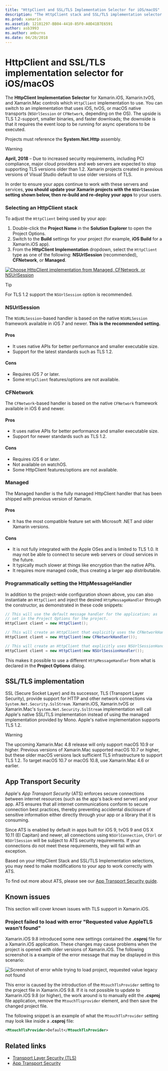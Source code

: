 ```yaml
---
title: "HttpClient and SSL/TLS Implementation Selector for iOS/macOS"
description: "The HttpClient stack and SSL/TLS implementation selector determines the HttpClient and SSL/TLS implementation that will be used by your Xamarin iOS, tvOS, or macOS app."
ms.prod: xamarin
ms.assetid: 12101297-BB04-4410-85F0-A0D41B7E6591
author: asb3993
ms.author: amburns
ms.date: 04/20/2018
---
```

# HttpClient and SSL/TLS implementation selector for iOS/macOS

The **HttpClient Implementation Selector** for Xamarin.iOS, Xamarin.tvOS, and Xamarin.Mac controls which `HttpClient` implementation to use. You can switch to an implementation that uses iOS, tvOS, or macOS native transports (`NSUrlSession` or `CFNetwork`, depending on the OS). The upside is TLS 1.2-support, smaller binaries, and faster downloads; the downside is that it requires the event loop to be running for async operations to be executed.

Projects must reference the **System.Net.Http** assembly.

> [!WARNING]
> **April, 2018** – Due to increased security requirements, including PCI compliance, major cloud providers and web servers are expected to stop supporting TLS versions older than 1.2. Xamarin projects created in previous versions of Visual Studio default to use older versions of TLS.
>
> In order to ensure your apps continue to work with these servers and services, **you should update your Xamarin projects with the `NSUrlSession` setting shown below, then re-build and re-deploy your apps** to your users.

### Selecting an HttpClient stack

To adjust the `HttpClient` being used by your app:

1. Double-click the **Project Name** in the **Solution Explorer** to open the Project Options.
2. Switch to the **Build** settings for your project (for example, **iOS Build** for a Xamarin.iOS app).
3. From the **HttpClient Implementation** dropdown, select the `HttpClient` type as one of the following: **NSUrlSession** (recommended), **CFNetwork**, or **Managed**.

[![Choose HttpClient implementation from Managed, CFNetwork, or NSUrlSession](http-stack-images/http-xs-sml.png)](http-stack-images/http-xs.png#lightbox)

> [!TIP]
> For TLS 1.2 support the `NSUrlSession` option is recommended.

### NSUrlSession

The `NSURLSession`-based handler is based on the native `NSURLSession` framework available in iOS 7 and newer. 
**This is the recommended setting.**

#### Pros

- It uses native APIs for better performance and smaller executable size.
- Support for the latest standards such as TLS 1.2.

#### Cons

- Requires iOS 7 or later.
- Some `HttpClient` features/options are not available.

### CFNetwork

The `CFNetwork`-based handler is based on the native `CFNetwork` framework available in iOS 6 and newer.

#### Pros

- It uses native APIs for better performance and smaller executable size.
- Support for newer standards such as TLS 1.2.

#### Cons

- Requires iOS 6 or later.
- Not available on watchOS.
- Some HttpClient features/options are not available.

### Managed

The Managed handler is the fully managed HttpClient handler that has been shipped with previous version of Xamarin.

#### Pros

- It has the most compatible feature set with Microsoft .NET and older Xamarin versions.

#### Cons

- It is not fully integrated with the Apple OSes and is limited to TLS 1.0. It may not be able to connect to secure web servers or cloud services in the future.
- It typically much slower at things like encryption than the native APIs.
- It requires more managed code, thus creating a larger app distributable.

### Programmatically setting the HttpMessageHandler

In addition to the project-wide configuration shown above, you can also instantiate an `HttpClient` and inject the desired `HttpMessageHandler` through the constructor, as demonstrated in these code snippets:

```csharp
// This will use the default message handler for the application; as
// set in the Project Options for the project.
HttpClient client = new HttpClient();

// This will create an HttpClient that explicitly uses the CFNetworkHandler
HttpClient client = new HttpClient(new CFNetworkHandler());

// This will create an HttpClient that explicitly uses NSUrlSessionHandler
HttpClient client = new HttpClient(new NSUrlSessionHandler());
```

This makes it possible to use a different `HttpMessageHandler` from what is declared in the **Project Options** dialog.

## SSL/TLS implementation

SSL (Secure Socket Layer) and its successor, TLS (Transport Layer Security), provide support for HTTP and other network connections via `System.Net.Security.SslStream`. Xamarin.iOS, Xamarin.tvOS or Xamarin.Mac's `System.Net.Security.SslStream` implementation will call Apple's native SSL/TLS implementation instead of using the managed implementation provided by Mono. Apple's native implementation supports TLS 1.2.

> [!WARNING]
> The upcoming Xamarin.Mac 4.8 release will only support macOS 10.9 or higher.
> Previous versions of Xamarin.Mac supported macOS 10.7 or higher, but
> these older macOS versions lack sufficient TLS infrastructure to support
> TLS 1.2. To target macOS 10.7 or macOS 10.8, use Xamarin.Mac 4.6 or 
> earlier.

## App Transport Security

Apple's _App Transport Security_ (ATS) enforces secure connections between internet resources (such as the app's back-end server) and your app. ATS ensures that all internet communications conform to secure connection best practices, thereby preventing accidental disclosure of sensitive information either directly through your app or a library that it is consuming.

Since ATS is enabled by default in apps built for iOS 9, tvOS 9 and OS X 10.11 (El Capitan) and newer, all connections using `NSUrlConnection`, `CFUrl` or `NSUrlSession` will be subject to ATS security requirements. If your connections do not meet these requirements, they will fail with an exception.

Based on your HttpClient Stack and SSL/TLS Implementation selections, you may need to make modifications to your app to work correctly with ATS.

To find out more about ATS, please see our [App Transport Security guide](~/ios/app-fundamentals/ats.md).

## Known issues

This section will cover known issues with TLS support in Xamarin.iOS.

### Project failed to load with error "Requested value AppleTLS wasn't found"

Xamarin.iOS 9.8 introduced some new settings contained the **.csproj** file for a Xamarin.iOS application. These changes  may cause problems when the project is opened with older versions of Xamarin.iOS. The following screenshot is a example of the error message that may be displayed in this scenario:

![Screenshot of error while trying to load project, requested value legacy not found](http-stack-images/tlserror-xs.png)

This error is caused by the introduction of the `MtouchTlsProvider` setting to the project file in Xamarin.iOS 9.8. If it is not possible to update to Xamarin.iOS 9.8 (or higher), the work around is to manually edit the **.csproj** file  application, remove the `MtouchTlsprovider` element, and then save the  changed project file.

The following snippet is an example of what the `MtouchTlsProvider` setting may look like inside a **.csproj** file:

```xml
<MtouchTlsProvider>Default</MtouchTlsProvider>
```

## Related links

- [Transport Layer Security (TLS)](~/cross-platform/app-fundamentals/transport-layer-security.md)
- [App Transport Security](~/ios/app-fundamentals/ats.md)
